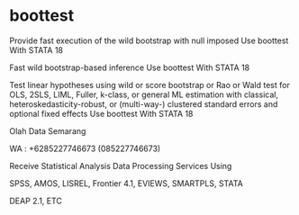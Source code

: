 # boottest
Provide fast execution of the wild bootstrap with null imposed Use boottest With STATA 18

Fast wild bootstrap-based inference Use boottest With STATA 18

Test linear hypotheses using wild or score bootstrap or Rao or Wald test for OLS, 2SLS, LIML, Fuller, k-class, or general ML estimation with classical, heteroskedasticity-robust, or (multi-way-) clustered standard errors and optional fixed effects Use boottest With STATA 18

Olah Data Semarang

WA : +6285227746673 (085227746673)

Receive Statistical Analysis Data Processing Services Using

SPSS, AMOS, LISREL, Frontier 4.1, EVIEWS, SMARTPLS, STATA

DEAP 2.1, ETC
